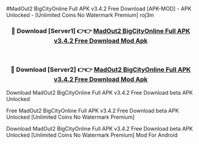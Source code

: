 #MadOut2 BigCityOnline Full APK v3.4.2 Free Download [APK-MOD] - APK Unlocked - [Unlimited Coins No Watermark Premium] roj3m



<div align="center">

<h3>🔴 Download [Server1] 👉👉 <a href="https://momento.my/?title=MadOut2_BigCityOnline_Full_APK_v3.4.2_Free_Download">MadOut2 BigCityOnline Full APK v3.4.2 Free Download Mod Apk</a></h3><br>

<h3>🔴 Download [Server2] 👉👉 <a href="https://momento.my/?title=MadOut2_BigCityOnline_Full_APK_v3.4.2_Free_Download">MadOut2 BigCityOnline Full APK v3.4.2 Free Download Mod Apk</a></h3>
</div>



Download MadOut2 BigCityOnline Full APK v3.4.2 Free Download beta APK Unlocked

Free MadOut2 BigCityOnline Full APK v3.4.2 Free Download beta APK Unlocked [Unlimited Coins No Watermark Premium]

Download MadOut2 BigCityOnline Full APK v3.4.2 Free Download beta APK Unlocked [Unlimited Coins No Watermark Premium] Mod For Android
